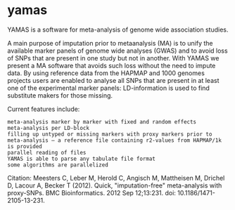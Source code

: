 # yamas

YAMAS is a software for meta-analysis of genome wide association studies.

A main purpose of imputation prior to metaanalysis (MA) is to unify the available marker panels of genome wide analyses (GWAS) and to avoid loss of SNPs that are present in one study but not in another. With YAMAS we present a MA software that avoids such loss without the need to impute data. By using reference data from the HAPMAP and 1000 genomes projects users are enabled to analyse all SNPs that are present in at least one of the experimental marker panels: LD-information is used to find substitute makers for those missing.

Current features include:

    meta-analysis marker by marker with fixed and random effects
    meta-analysis per LD-block
    filling up untyped or missing markers with proxy markers prior to meta-analysis – a reference file containing r2-values from HAPMAP/1k is provided
    parallel reading of files
    YAMAS is able to parse any tabulate file format
    some algorithms are parallelized


Citation:
Meesters C, Leber M, Herold C, Angisch M, Mattheisen M, Drichel D, Lacour A, Becker T (2012). Quick, "imputation-free" meta-analysis with proxy-SNPs. BMC Bioinformatics. 2012 Sep 12;13:231. doi: 10.1186/1471-2105-13-231.
